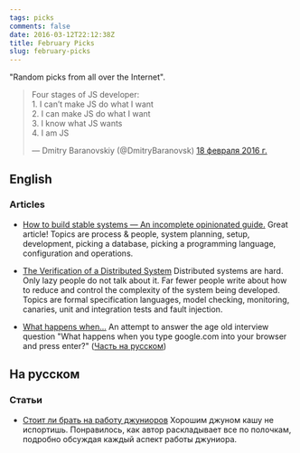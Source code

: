 ```yaml
---
tags: picks
comments: false
date: 2016-03-12T22:12:38Z
title: February Picks
slug: february-picks
---
```


"Random picks from all over the Internet".

<!--more-->

<blockquote class="twitter-tweet" data-lang="ru"><p lang="en" dir="ltr">Four stages of JS developer:<br>1. I can’t make JS do what I want<br>2. I can make JS do what I want<br>3. I know what JS wants<br>4. I am JS</p>&mdash; Dmitry Baranovskiy (@DmitryBaranovsk) <a href="https://twitter.com/DmitryBaranovsk/status/700242822876663808">18 февраля 2016 г.</a></blockquote>
<script async src="//platform.twitter.com/widgets.js" charset="utf-8"></script>

## English

### Articles

* [How to build stable systems — An incomplete opinionated guide.](https://medium.com/@jlouis666/how-to-build-stable-systems-6fe9dcf32fc4#.fmcmt0s3i)
  Great article! Topics are process & people, system planning, setup,
  development, picking a database, picking a programming language,
  configuration and operations.

* [The Verification of a Distributed System](https://queue.acm.org/detail.cfm?id=2889274)
  Distributed systems are hard. Only lazy people do not talk about it. Far fewer
  people write about how to reduce and control the complexity of the system
  being developed. Topics are formal specification languages, model checking,
  monitoring, canaries, unit and integration tests and fault injection.

* [What happens when...](https://github.com/alex/what-happens-when) An attempt
  to answer the age old interview question "What happens when you type
  google.com into your browser and press enter?" ([Часть на
  русском](https://habrahabr.ru/post/251373/))

## На русском

### Статьи

* [Стоит ли брать на работу джуниоров](http://dou.ua/lenta/articles/why-need-junior/)
  Хорошим джуном кашу не испортишь. Понравилось, как автор раскладывает все по
  полочкам, подробно обсуждая каждый аспект работы джуниора.
